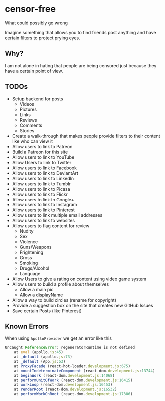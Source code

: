 # censor-free

What could possibly go wrong

Imagine something that allows you to find friends post anything and have certain filters to protect prying eyes.

## Why?

I am not alone in hating that people are being censored just because they have a certain point of view.

## TODOs

- Setup backend for posts
  - Videos
  - Pictures
  - Links
  - Reviews
  - Comments
  - Stories
- Create a walk-through that makes people provide filters to their content like who can view it
- Allow users to link to Patreon
- Build a Patreon for this site
- Allow users to link to YouTube
- Allow Users to link to Twitter
- Allow users to link to Facebook
- Allow users to link to DeviantArt
- Allow users to link to LinkedIn
- Allow users to link to Tumblr
- Allow users to link to Picasa
- Allow users to link to Flickr
- Allow users to link to Google+
- Allow users to link to Instagram
- Allow users to link to Pinterest
- Allow users to link multiple email addresses
- Allow users to link to websites
- Allow users to flag content for review
  - Nudity
  - Sex
  - Violence
  - Guns/Weapons
  - Frightening
  - Gross
  - Smoking
  - Drugs/Alcohol
  - Language
- Allow Users to give a rating on content using video game system
- Allow users to build a profile about themselves
  - Allow a main pic
  - Allow a displayName
- Allow a way to build circles (rename for copyright)
- Provide a suggestion box on the site that creates new GitHub Issues
- Save certain Posts (like Pinterest)

## Known Errors

When using `ApolloProvider` we get an error like this

```javascript
Uncaught ReferenceError: regeneratorRuntime is not defined
    at eval (apollo.js:45)
    at _default (apollo.js:73)
    at _default (App.js:53)
    at ProxyFacade (react-hot-loader.development.js:675)
    at mountIndeterminateComponent (react-dom.development.js:13744)
    at beginWork (react-dom.development.js:14068)
    at performUnitOfWork (react-dom.development.js:16415)
    at workLoop (react-dom.development.js:16453)
    at renderRoot (react-dom.development.js:16532)
    at performWorkOnRoot (react-dom.development.js:17386)
```
